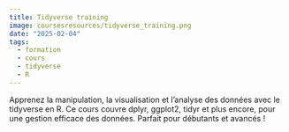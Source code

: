 ```yaml
---
title: Tidyverse training
image: coursesresources/tidyverse_training.png
date: "2025-02-04"
tags:
  - formation
  - cours
  - tidyverse
  - R
---
```


Apprenez la manipulation, la visualisation et l’analyse des données avec le tidyverse en R. Ce cours couvre dplyr, ggplot2, tidyr et plus encore, pour une gestion efficace des données. Parfait pour débutants et avancés !
